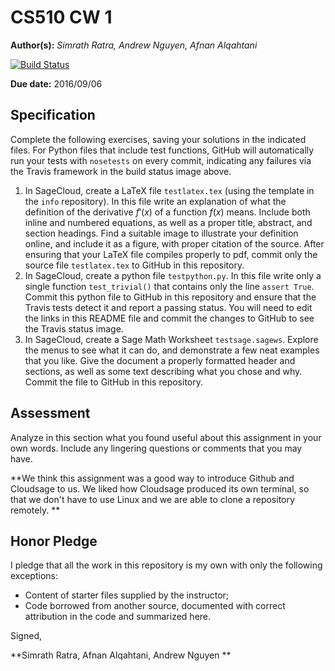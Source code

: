 # CS510 CW 1

**Author(s):** _Simrath Ratra, Andrew Nguyen, Afnan Alqahtani_

[![Build Status](https://travis-ci.org/chapman-cs510-2016f/cw-01-datapanthers.svg?branch=master)](https://travis-ci.org/chapman-cs510-2016f/cw-01-datapanthers)

**Due date:** 2016/09/06

## Specification

Complete the following exercises, saving your solutions in the indicated files. For Python files that include test functions, GitHub will automatically run your tests with ```nosetests``` on every commit, indicating any failures via the Travis framework in the build status image above.

1. In SageCloud, create a LaTeX file ```testlatex.tex``` (using the template in the ```info``` repository). In this file write an explanation of what the definition of the derivative $f'(x)$ of a function $f(x)$ means.  Include both inline and numbered equations, as well as a proper title, abstract, and section headings. Find a suitable image to illustrate your definition online, and include it as a figure, with proper citation of the source. After ensuring that your LaTeX file compiles properly to pdf, commit only the source file ```testlatex.tex``` to GitHub in this repository.
1. In SageCloud, create a python file ```testpython.py```. In this file write only a single function ```test_trivial()``` that contains only the line ```assert True```. Commit this python file to GitHub in this repository and ensure that the Travis tests detect it and report a passing status. You will need to edit the links in this README file and commit the changes to GitHub to see the Travis status image.
1. In SageCloud, create a Sage Math Worksheet ```testsage.sagews```. Explore the menus to see what it can do, and demonstrate a few neat examples that you like. Give the document a properly formatted header and sections, as well as some text describing what you chose and why. Commit the file to GitHub in this repository.

## Assessment

Analyze in this section what you found useful about this assignment in your own words. Include any lingering questions or comments that you may have.

**We think this assignment was a good way to introduce Github and Cloudsage to us. We liked how Cloudsage produced its own terminal, so that we don't have to use Linux and we are able to clone a repository remotely. **

## Honor Pledge

I pledge that all the work in this repository is my own with only the following exceptions:



* Content of starter files supplied by the instructor;
* Code borrowed from another source, documented with correct attribution in the code and summarized here.

Signed,

**Simrath Ratra, 
Afnan Alqahtani, 
Andrew Nguyen **
